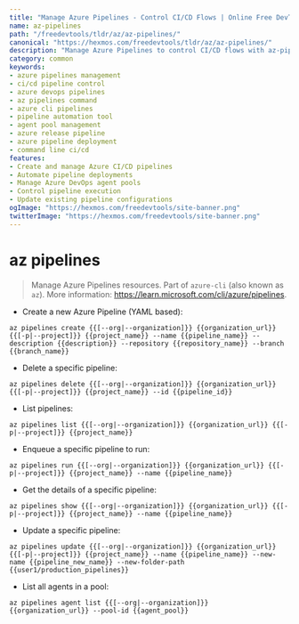 ```yaml
---
title: "Manage Azure Pipelines - Control CI/CD Flows | Online Free DevTools by Hexmos"
name: az-pipelines
path: "/freedevtools/tldr/az/az-pipelines/"
canonical: "https://hexmos.com/freedevtools/tldr/az/az-pipelines/"
description: "Manage Azure Pipelines to control CI/CD flows with az-pipelines. Automate deployments and manage agent pools using this command-line tool. Free online tool, no registration required."
category: common
keywords:
- azure pipelines management
- ci/cd pipeline control
- azure devops pipelines
- az pipelines command
- azure cli pipelines
- pipeline automation tool
- agent pool management
- azure release pipeline
- azure pipeline deployment
- command line ci/cd
features:
- Create and manage Azure CI/CD pipelines
- Automate pipeline deployments
- Manage Azure DevOps agent pools
- Control pipeline execution
- Update existing pipeline configurations
ogImage: "https://hexmos.com/freedevtools/site-banner.png"
twitterImage: "https://hexmos.com/freedevtools/site-banner.png"
---
```


# az pipelines

> Manage Azure Pipelines resources.
> Part of `azure-cli` (also known as `az`).
> More information: <https://learn.microsoft.com/cli/azure/pipelines>.

- Create a new Azure Pipeline (YAML based):

`az pipelines create {{[--org|--organization]}} {{organization_url}} {{[-p|--project]}} {{project_name}} --name {{pipeline_name}} --description {{description}} --repository {{repository_name}} --branch {{branch_name}}`

- Delete a specific pipeline:

`az pipelines delete {{[--org|--organization]}} {{organization_url}} {{[-p|--project]}} {{project_name}} --id {{pipeline_id}}`

- List pipelines:

`az pipelines list {{[--org|--organization]}} {{organization_url}} {{[-p|--project]}} {{project_name}}`

- Enqueue a specific pipeline to run:

`az pipelines run {{[--org|--organization]}} {{organization_url}} {{[-p|--project]}} {{project_name}} --name {{pipeline_name}}`

- Get the details of a specific pipeline:

`az pipelines show {{[--org|--organization]}} {{organization_url}} {{[-p|--project]}} {{project_name}} --name {{pipeline_name}}`

- Update a specific pipeline:

`az pipelines update {{[--org|--organization]}} {{organization_url}} {{[-p|--project]}} {{project_name}} --name {{pipeline_name}} --new-name {{pipeline_new_name}} --new-folder-path {{user1/production_pipelines}}`

- List all agents in a pool:

`az pipelines agent list {{[--org|--organization]}} {{organization_url}} --pool-id {{agent_pool}}`
